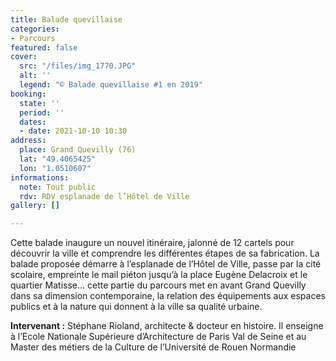 ```yaml
---
title: Balade quevillaise
categories:
- Parcours
featured: false
cover:
  src: "/files/img_1770.JPG"
  alt: ''
  legend: "© Balade quevillaise #1 en 2019"
booking:
  state: ''
  period: ''
  dates:
  - date: 2021-10-10 10:30
address:
  place: Grand Quevilly (76)
  lat: "49.4065425"
  lon: "1.0510607"
informations:
  note: Tout public
  rdv: RDV esplanade de l’Hôtel de Ville
gallery: []

---
```

Cette balade inaugure un nouvel itinéraire, jalonné de 12 cartels pour découvrir la ville et comprendre les différentes étapes de sa fabrication. La balade proposée démarre à l’esplanade de l’Hôtel de Ville, passe par la cité scolaire, empreinte le mail piéton jusqu’à la place Eugène Delacroix et le quartier Matisse… cette partie du parcours met en avant Grand Quevilly dans sa dimension contemporaine, la relation des équipements aux espaces publics et à la nature qui donnent à la ville sa qualité urbaine.

**Intervenant :** Stéphane Rioland, architecte & docteur en histoire. Il enseigne à l’Ecole Nationale Supérieure d’Architecture de Paris Val de Seine et au Master des métiers de la Culture de l’Université de Rouen Normandie